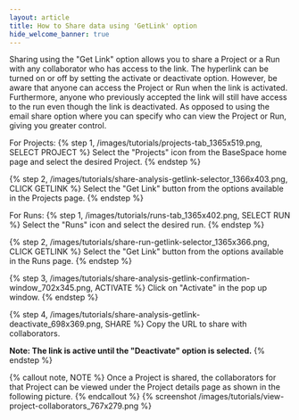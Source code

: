 ```yaml
---
layout: article
title: How to Share data using 'GetLink' option
hide_welcome_banner: true
---
```


Sharing using the "Get Link" option allows you to share a Project or a Run with any collaborator who has access to the link. The hyperlink can be turned on or off by setting the activate or deactivate option. However, be aware that anyone can access the Project or Run when the link is activated. Furthermore, anyone who previously accepted the link will still have access to the run even though the link is deactivated. As opposed to using the email share option where you can specify who can view the Project or Run, giving you greater control. 

For Projects:
{% step 1, /images/tutorials/projects-tab_1365x519.png, SELECT PROJECT %}
Select the "Projects" icon from the BaseSpace home page and select the desired Project.
{% endstep %}

{% step 2, /images/tutorials/share-analysis-getlink-selector_1366x403.png, CLICK GETLINK %}
Select the "Get Link" button from the options available in the Projects page.
{% endstep %}

For Runs:
{% step 1, /images/tutorials/runs-tab_1365x402.png, SELECT RUN %}
Select the "Runs" icon and select the desired run.
{% endstep %}

{% step 2, /images/tutorials/share-run-getlink-selector_1365x366.png, CLICK GETLINK %}
Select the "Get Link" button from the options available in the Runs page.
{% endstep %}

{% step 3, /images/tutorials/share-analysis-getlink-confirmation-window_702x345.png, ACTIVATE %}
Click on "Activate" in the pop up window.
{% endstep %}

{% step 4, /images/tutorials/share-analysis-getlink-deactivate_698x369.png, SHARE %}
Copy the URL to share with collaborators.

**Note:  The link is active until the "Deactivate" option is selected.**
{% endstep %}

{% callout note, NOTE %}
Once a Project is shared, the collaborators for that Project can be viewed under the Project details page as shown in the following picture.
{% endcallout %}
{% screenshot /images/tutorials/view-project-collaborators_767x279.png %}  
